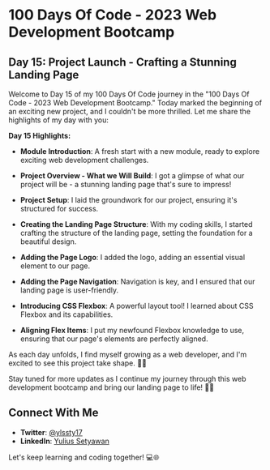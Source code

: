 # 100 Days Of Code - 2023 Web Development Bootcamp

## Day 15: Project Launch - Crafting a Stunning Landing Page

Welcome to Day 15 of my 100 Days Of Code journey in the "100 Days Of Code - 2023 Web Development Bootcamp." Today marked the beginning of an exciting new project, and I couldn't be more thrilled. Let me share the highlights of my day with you:

**Day 15 Highlights:**

- **Module Introduction**: A fresh start with a new module, ready to explore exciting web development challenges.

- **Project Overview - What we Will Build**: I got a glimpse of what our project will be - a stunning landing page that's sure to impress!

- **Project Setup**: I laid the groundwork for our project, ensuring it's structured for success.

- **Creating the Landing Page Structure**: With my coding skills, I started crafting the structure of the landing page, setting the foundation for a beautiful design.

- **Adding the Page Logo**: I added the logo, adding an essential visual element to our page.

- **Adding the Page Navigation**: Navigation is key, and I ensured that our landing page is user-friendly.

- **Introducing CSS Flexbox**: A powerful layout tool! I learned about CSS Flexbox and its capabilities.

- **Aligning Flex Items**: I put my newfound Flexbox knowledge to use, ensuring that our page's elements are perfectly aligned.

As each day unfolds, I find myself growing as a web developer, and I'm excited to see this project take shape. 🌟🌐

Stay tuned for more updates as I continue my journey through this web development bootcamp and bring our landing page to life! 🚀💡

## Connect With Me

- **Twitter**: [@ylssty17](https://twitter.com/ylssty17)
- **LinkedIn**: [Yulius Setyawan](https://linkedin.com/in/yulius17)

Let's keep learning and coding together! 💻🌐
